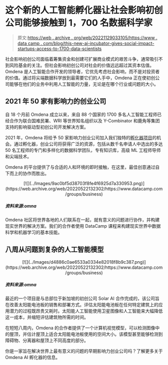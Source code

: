 # 这个新的人工智能孵化器让社会影响初创公司能够接触到 1，700 名数据科学家

> 原文:[https://web . archive . org/web/20221129033105/https://www . data camp . com/blog/this-new-ai-incubator-gives-social-impact-startups-access-to-1700-data-scientists](https://web.archive.org/web/20221129033105/https://www.datacamp.com/blog/this-new-ai-incubator-gives-social-impact-startups-access-to-1700-data-scientists)

社会影响初创公司面临着筹集资金和创建可扩展商业模式的艰苦斗争，通常吸引不到风险基金的关注。但社会影响初创公司对社会的价值远远超过其资本估值。Omdena 是人工智能合作开发的领导者，它优先考虑社会影响，而不是对投资者的价值。通过将尖端数据科学放到最需要它们的人手中，Omdena 正在使初创公司能够在他们的业务中利用人工智能的力量，无论是在哪个行业或问题的大小。

## 2021 年 50 家有影响力的创业公司

自 18 个月前 Omdena 成立以来，来自 88 个国家的 1700 多名人工智能工程师已经合作为联合国难民署、WRI 等世界知名组织以及 Y-Combinator 和鹿角等集团支持的影响驱动型初创公司开发解决方案。

2021 年，Omdena 将给予 50 家影响力创业公司加入我们独特的[孵化器项目](https://web.archive.org/web/20220522132302/https://omdena.com/ai-startup-incubator/)的机会。通过孵化器，创业公司将获得广泛的资源，包括从数千名申请人中选出的多达 50 名工程师的专门和多样化的数据科学团队，专有知识库，高级 ML 工程师导师和尖端技术。

Omdena 的平台提供了与合适的人和环境的即时接触，在这里，最佳创意通过自下而上的协作而胜出。

<center>[![](../Images/9ac0bf5d38703f8fe4f6925d7a330953.png)](https://web.archive.org/web/20220522132302/https://www.datacamp.com/groups/business)</center>

##### 资料来源:omna

Omdena 社区将世界各地的人们联系在一起，就有意义的问题进行协作，并构建现实世界的解决方案。我们的合作者使用 DataCamp 课程来构建现实世界中数据科学和机器学习的基本技能。

## 八周从问题到复杂的人工智能模型

<center>[![](../Images/d4886c0ae6533a0334e82018f8b9c387.png)](https://web.archive.org/web/20220522132302/https://www.datacamp.com/groups/business)</center>

##### 资料来源:omna

最近的一个项目是与总部位于新加坡的初创公司 Solar AI 合作完成的，该公司旨在改善太阳能电池板的销售和部署方式。评估太阳能电池板在任何特定建筑上的应用潜力的过程既昂贵又耗时。太阳能人工智能使用卫星图像和人工智能来大幅降低这一成本，并缩短评估建筑物所需的时间。

在短短八周内，Omdena 的合作者提供了一个计算机视觉模型，可以检测图像中的屋顶，并估计屋顶上适合太阳能电池板使用的空间大小。该模型甚至能够检测到障碍物、分离器和屋顶上不同高度的部分。

你是一家旨在解决世界上最有意义的问题的早期影响力创业公司吗？了解更多关于 Omdena AI 孵化器的信息。